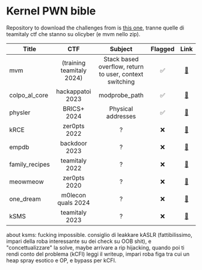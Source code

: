 # Kernel PWN bible

Repository to download the challenges from is [this one](https://github.com/sajjadium/ctf-archives?tab=readme-ov-file), tranne quelle di teamitaly ctf che stanno su olicyber (e mvm nello zip).

| Title | CTF | Subject | Flagged | Link |
|-------|:---:|:--------:|:-:|:-:|
| mvm   |(training teamitaly 2024) | Stack based overflow, return to user, context switching | ✅ | [🔗](#) |
|colpo_al_core |   hackappatoi 2023 | modprobe_path | ✅ | [🔗](https://github.com/sajjadium/ctf-archives/tree/main/ctfs/Hackappatoi/2023/pwn/Colpo_al_core) |
|physler | BRICS+ 2024 | Physical addresses | ✅ | [🔗](https://github.com/sajjadium/ctf-archives/tree/main/ctfs/BRICS%2B/2024/Quals/pwn/physler) |
|kRCE   |zer0pts 2022| ?                | ❌ | [🔗](https://github.com/sajjadium/ctf-archives/tree/main/ctfs/zer0pts/2022/pwn/krce) |
|empdb  |backdoor 2023| ?               | ❌ | [🔗](https://github.com/sajjadium/ctf-archives/tree/main/ctfs/BackdoorCTF/2023/pwn/EmpDB) |
|family_recipes|    teamitaly 2022 | ?  | ❌ | [🔗](#) |
|meowmeow |     zer0pts 2020| ?         | ❌ | [🔗](https://github.com/sajjadium/ctf-archives/tree/main/ctfs/zer0pts/2020/meowmow) |
|one_dream |     m0lecon quals 2024| ?  | ❌ | [🔗](https://github.com/sajjadium/ctf-archives/tree/main/ctfs/m0leCon/2024/Quals/pwn/One_dream) |
|kSMS      |  teamitaly 2023| ?         | ❌ | [🔗](#) |


about ksms: fucking impossible. consiglio di leakkare kASLR (fattibilissimo, impari della roba interessante su dei check su OOB shit), e "concettualizzare" la solve, maybe arrivare a rip hijacking, quando poi ti rendi conto del problema (kCFI) leggi il writeup, impari roba figa tra cui un heap spray esotico e OP, e bypass per kCFI.
